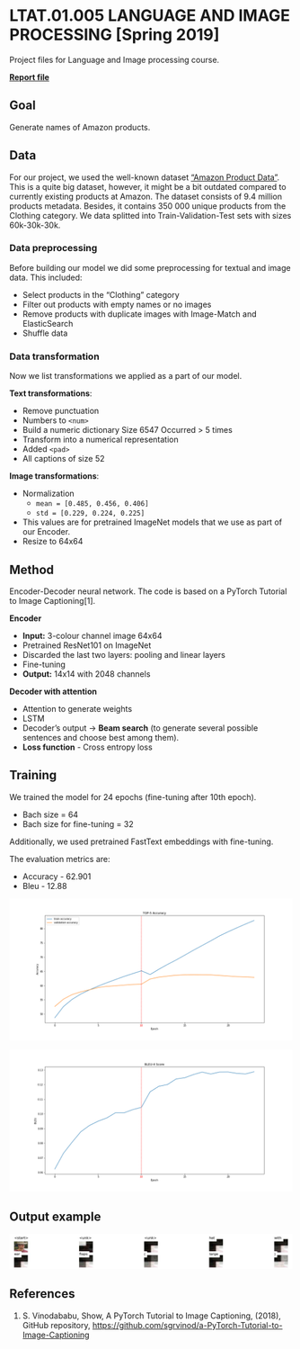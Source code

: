 # LTAT.01.005 LANGUAGE AND IMAGE PROCESSING [Spring 2019]
Project files for Language and Image processing course.

[**Report file**](https://github.com/501Good/LTAT.01.005-LANGUAGE-AND-IMAGE-PROCESSING-Spring-2019-/blob/master/Project%20report.pdf)

## Goal

Generate names of Amazon products.

## Data
For our project, we used the well-known dataset [“Amazon Product Data”](http://jmcauley.ucsd.edu/data/amazon/). This is a quite big dataset, however, it might be a bit outdated compared to currently existing products at Amazon. 
The dataset consists of 9.4 million products metadata. Besides, it contains 350 000 unique products from the Clothing category.
We data splitted into Train-Validation-Test sets with sizes 60k-30k-30k.

### Data preprocessing
Before building our model we did some preprocessing for textual and image data. This included:

- Select products in the “Clothing” category
- Filter out products with empty names or no images
- Remove products with duplicate images with Image-Match and ElasticSearch
- Shuffle data

### Data transformation
Now we list transformations we applied as a part of our model. 

**Text transformations**:
- Remove punctuation
- Numbers to `<num>`
- Build a numeric dictionary Size 6547 Occurred > 5 times
- Transform into a numerical representation
- Added `<pad>` 
- All captions of size 52

**Image transformations**:
- Normalization
  - `mean = [0.485, 0.456, 0.406]`
  - `std = [0.229, 0.224, 0.225]`
- This values are for pretrained ImageNet models that we use as part of our Encoder.
- Resize to 64x64

## Method

Encoder-Decoder neural network. The code is based on a PyTorch Tutorial to Image Captioning[1].

**Encoder** 
- **Input:** 3-colour channel image 64x64
- Pretrained ResNet101 on ImageNet 
- Discarded the last two layers: pooling and linear layers
- Fine-tuning
- **Output:** 14x14 with 2048 channels

**Decoder with attention**
- Attention to generate weights
- LSTM
- Decoder’s output -> **Beam search** (to generate several possible sentences and choose best among them).
- **Loss function** - Cross entropy loss

## Training

We trained the model for 24 epochs (fine-tuning after 10th epoch). 
- Bach size = 64
- Bach size for fine-tuning = 32	

Additionally, we used pretrained FastText embeddings with fine-tuning.

The evaluation metrics are:
- Accuracy - 62.901
- Bleu - 12.88

![Accuracy](/img/accuracy.png?raw=true "Training Accuracy")

![BLEU](/img/bleu.png?raw=true "Training BLEU-score")

## Output example

![Example](/img/example.jpg?raw=true "Caption Example")

## References

1) S. Vinodababu, Show, A PyTorch Tutorial to Image Captioning, (2018), GitHub repository, https://github.com/sgrvinod/a-PyTorch-Tutorial-to-Image-Captioning

